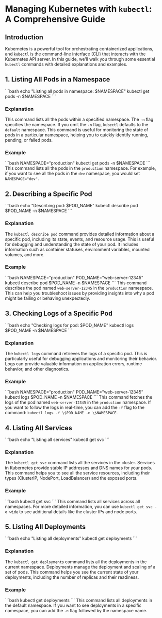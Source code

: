 
# Managing Kubernetes with `kubectl`: A Comprehensive Guide

## Introduction

Kubernetes is a powerful tool for orchestrating containerized applications, and `kubectl` is the command-line interface (CLI) that interacts with the Kubernetes API server. In this guide, we'll walk you through some essential `kubectl` commands with detailed explanations and examples.

## 1. Listing All Pods in a Namespace

\`\`\`bash
echo "Listing all pods in namespace: \$NAMESPACE"
kubectl get pods -n \$NAMESPACE
\`\`\`

### Explanation
This command lists all the pods within a specified namespace. The `-n` flag specifies the namespace. If you omit the `-n` flag, `kubectl` defaults to the `default` namespace. This command is useful for monitoring the state of pods in a particular namespace, helping you to quickly identify running, pending, or failed pods.

### Example
\`\`\`bash
NAMESPACE="production"
kubectl get pods -n \$NAMESPACE
\`\`\`
This command lists all the pods in the `production` namespace. For example, if you want to see all the pods in the `dev` namespace, you would set `NAMESPACE="dev"`.

## 2. Describing a Specific Pod

\`\`\`bash
echo "Describing pod: \$POD_NAME"
kubectl describe pod \$POD_NAME -n \$NAMESPACE
\`\`\`

### Explanation
The `kubectl describe pod` command provides detailed information about a specific pod, including its state, events, and resource usage. This is useful for debugging and understanding the state of your pod. It includes information such as container statuses, environment variables, mounted volumes, and more.

### Example
\`\`\`bash
NAMESPACE="production"
POD_NAME="web-server-12345"
kubectl describe pod \$POD_NAME -n \$NAMESPACE
\`\`\`
This command describes the pod named `web-server-12345` in the `production` namespace. This can help you troubleshoot issues by providing insights into why a pod might be failing or behaving unexpectedly.

## 3. Checking Logs of a Specific Pod

\`\`\`bash
echo "Checking logs for pod: \$POD_NAME"
kubectl logs \$POD_NAME -n \$NAMESPACE
\`\`\`

### Explanation
The `kubectl logs` command retrieves the logs of a specific pod. This is particularly useful for debugging applications and monitoring their behavior. Logs can provide valuable information on application errors, runtime behavior, and other diagnostics.

### Example
\`\`\`bash
NAMESPACE="production"
POD_NAME="web-server-12345"
kubectl logs \$POD_NAME -n \$NAMESPACE
\`\`\`
This command fetches the logs of the pod named `web-server-12345` in the `production` namespace. If you want to follow the logs in real-time, you can add the `-f` flag to the command: `kubectl logs -f \$POD_NAME -n \$NAMESPACE`.

## 4. Listing All Services

\`\`\`bash
echo "Listing all services"
kubectl get svc
\`\`\`

### Explanation
The `kubectl get svc` command lists all the services in the cluster. Services in Kubernetes provide stable IP addresses and DNS names for your pods. This command helps you to see all the service resources, including their types (ClusterIP, NodePort, LoadBalancer) and the exposed ports.

### Example
\`\`\`bash
kubectl get svc
\`\`\`
This command lists all services across all namespaces. For more detailed information, you can use `kubectl get svc -o wide` to see additional details like the cluster IPs and node ports.

## 5. Listing All Deployments

\`\`\`bash
echo "Listing all deployments"
kubectl get deployments
\`\`\`

### Explanation
The `kubectl get deployments` command lists all the deployments in the current namespace. Deployments manage the deployment and scaling of a set of pods. This command helps you see the current state of your deployments, including the number of replicas and their readiness.

### Example
\`\`\`bash
kubectl get deployments
\`\`\`
This command lists all deployments in the default namespace. If you want to see deployments in a specific namespace, you can add the `-n` flag followed by the namespace name.
